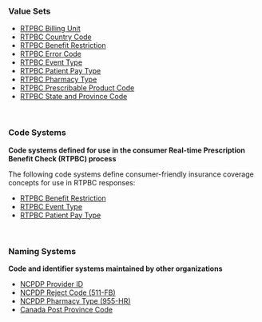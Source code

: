 ### Value Sets

- [RTPBC Billing Unit](ValueSet-rtpbc-billing-unit.html)
- [RTPBC Country Code](ValueSet-rtpbc-country-code.html)
- [RTPBC Benefit Restriction](ValueSet-rtpbc-benefit-restriction.html)
- [RTPBC Error Code](ValueSet-rtpbc-error-code.html)
- [RTPBC Event Type](ValueSet-rtpbc-event-type.html)
- [RTPBC Patient Pay Type](ValueSet-rtpbc-patient-pay-type.html)
- [RTPBC Pharmacy Type](ValueSet-rtpbc-pharmacy-type.html)
- [RTPBC Prescribable Product Code](ValueSet-rtpbc-prescribable-product-code.html)
- [RTPBC State and Province Code](ValueSet-rtpbc-state-and-province-code.html)

<br>

### Code Systems

**Code systems defined for use in the consumer Real-time Prescription Benefit Check (RTPBC) process**

The following code systems define consumer-friendly insurance coverage concepts for use in RTPBC responses: 
- [RTPBC Benefit Restriction](CodeSystem-rtpbc-benefit-restriction.html)
- [RTPBC Event Type](CodeSystem-rtpbc-event-type.html)
- [RTPBC Patient Pay Type](CodeSystem-rtpbc-patient-pay-type.html)

<br>

### Naming Systems

**Code and identifier systems maintained by other organizations**

- [NCPDP Provider ID](NamingSystem-rtpbc-NamingSystem-ncpdp-provider-id.html)
- [NCPDP Reject Code (511-FB)](NamingSystem-rtpbc-NamingSystem-ncpdp-reject-code.html)
- [NCPDP Pharmacy Type (955-HR)](NamingSystem-rtpbc-NamingSystem-ncpdp-pharmacy-type.html)
- [Canada Post Province Code](NamingSystem-rtpbc-NamingSystem-canada-post-province-code.html)


<br><br>


